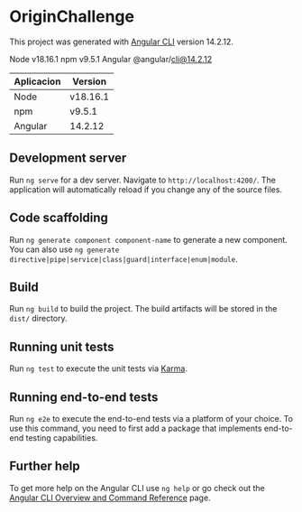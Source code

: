 # OriginChallenge

This project was generated with [Angular CLI](https://github.com/angular/angular-cli) version 14.2.12.

Node 	v18.16.1
npm 	v9.5.1
Angular @angular/cli@14.2.12

| Aplicacion  | Version |
| ------------- | ------------- |
| Node  | v18.16.1  |
| npm  | v9.5.1  |
| Angular  | 14.2.12  |

## Development server

Run `ng serve` for a dev server. Navigate to `http://localhost:4200/`. The application will automatically reload if you change any of the source files.

## Code scaffolding

Run `ng generate component component-name` to generate a new component. You can also use `ng generate directive|pipe|service|class|guard|interface|enum|module`.

## Build

Run `ng build` to build the project. The build artifacts will be stored in the `dist/` directory.

## Running unit tests

Run `ng test` to execute the unit tests via [Karma](https://karma-runner.github.io).

## Running end-to-end tests

Run `ng e2e` to execute the end-to-end tests via a platform of your choice. To use this command, you need to first add a package that implements end-to-end testing capabilities.

## Further help

To get more help on the Angular CLI use `ng help` or go check out the [Angular CLI Overview and Command Reference](https://angular.io/cli) page.
